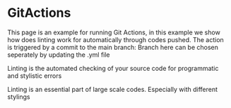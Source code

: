 # GitActions

This page is an example for running Git Actions, in this example we show how does linting work for automatically through codes pushed.
The action is triggered by a commit to the main branch: Branch here can be chosen seperately by updating the .yml file

Linting is the automated checking of your source code for programmatic and stylistic errors

Linting is an essential part of large scale codes. Especially with different stylings
